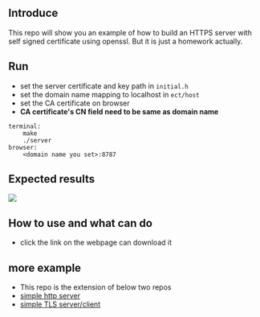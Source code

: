 ## Introduce
This repo will show you an example of how to build an HTTPS server with self signed certificate using openssl. But it is just a homework actually.

## Run
* set the server certificate and key path in `initial.h`
* set the domain name mapping to localhost in `ect/host`
* set the CA certificate on browser
* **CA certificate's CN field need to be same as domain name**
```
terminal:
    make
    ./server
browser:
    <domain name you set>:8787
```

## Expected results
![](https://i.imgur.com/4k3ef5d.png)

## How to use and what can do
* click the link on the webpage can download it

## more example
* This repo is the extension of below two repos
* [simple http server](https://github.com/DannyLeee/HTTPD-from-scratch)
* [simple TLS server/client](https://github.com/DannyLeee/simple-TLS-server-client)
